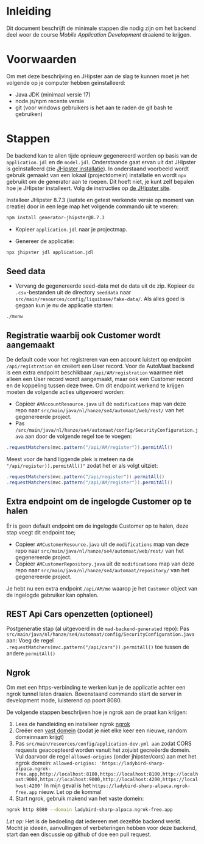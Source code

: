 # Inleiding

Dit document beschrijft de minimale stappen die nodig zijn om het backend deel woor de course *Mobile Application Development* draaiend te krijgen.

# Voorwaarden
Om met deze beschrijving en JHipster aan de slag te kunnen moet je het volgende op je computer hebben geïnstalleerd:

- Java JDK (minimaal versie 17)
- node.js/npm recente versie
- git (voor windows gebruikers is het aan te raden de git bash te gebruiken)

# Stappen

De backend kan te allen tijde opnieuw gegenereerd worden op basis van de `application.jdl` en de `model.jdl`. Onderstaande gaat ervan uit dat JHipster is geïnstalleerd (zie [JHipster installatie](https://www.jhipster.tech/installation/)). In onderstaand voorbeeld wordt gebruik gemaakt van een lokaal (projectdomein) installatie en wordt `npx` gebruikt om de generator aan te roepen. Dit hoeft niet, je kunt zelf bepalen hoe je JHipster installeert. Volg de instructies op [de JHipster site](https://www.jhipster.tech/installation/).

Installeer JHipster 8.7.3 (laatste en getest werkende versie op moment van creatie) door in een lege map het volgende commando uit te voeren:

```bash
npm install generator-jhipster@8.7.3
```

- Kopieer `application.jdl` naar je projectmap.

- Genereer de applicatie:

```bash
npx jhipster jdl application.jdl
```

## Seed data

- Vervang de gegenereerde seed-data met de data uit de zip. Kopieer de `.csv`-bestanden uit de directory `seeddata` naar `src/main/resources/config/liquibase/fake-data/`. Als alles goed is gegaan kun je nu de applicatie starten:

```
./mvnw
```

## Registratie waarbij ook Customer wordt aangemaakt
De default code voor het registreren van een account luistert op endpoint `/api/registration` en creëert een User record. Voor de AutoMaat backend is een extra endpoint beschikbaar `/api/AM/registration` waarmee niet alleen een User record wordt aangemaakt, maar ook een Customer record en de koppeling tussen deze twee. Om dit endpoint werkend te krijgen moeten de volgende acties uitgevoerd worden:
- Copieer `AMAccountResource.java` uit de `modifications` map van deze repo naar `src/main/java/nl/hanze/se4/automaat/web/rest/` van het gegenereerde project.
- Pas `/src/main/java/nl/hanze/se4/automaat/config/SecurityConfiguration.java` aan door de volgende regel toe te voegen:
```java
.requestMatchers(mvc.pattern("/api/AM/register")).permitAll()
```

Meest voor de hand liggende plek is meteen na de `"/api/register)).permitAll()"` zodat het er als volgt uitziet:
```java
.requestMatchers(mvc.pattern("/api/register")).permitAll()
.requestMatchers(mvc.pattern("/api/AM/register")).permitAll()
```

## Extra endpoint om de ingelogde Customer op te halen
Er is geen default endpoint om de ingelogde Customer op te halen, deze stap voegt dit endpoint toe;
- Copieer `AMCustomerResource.java` uit de `modifications` map van deze repo naar `src/main/java/nl/hanze/se4/automaat/web/rest/` van het gegenereerde project.
- Copieer `AMCustomerRepository.java` uit de `modifications` map van deze repo naar `src/main/java/nl/hanze/se4/automaat/repository/` van het gegenereerde project.

Je hebt nu een extra endpoint `/api/AM/me` waarop je het `Customer` object van de ingelogde gebruiker kan ophalen.

## REST Api Cars openzetten (optioneel)
Postgeneratie stap (al uitgevoerd in de `mad-backend-generated` repo):
Pas `src/main/java/nl/hanze/se4/automaat/config/SecurityConfiguration.java` aan: Voeg de regel `.requestMatchers(mvc.pattern("/api/cars")).permitAll()` toe tussen de andere `permitAll()`

## Ngrok
Om met een https-verbinding te werken kun je de applicatie achter een ngrok tunnel laten draaien. Bovenstaand commando start de server in development mode, luisterend op poort 8080.

De volgende stappen beschrijven hoe je ngrok aan de praat kan krijgen:
1. Lees de handleiding en installeer ngrok [ngrok](https://ngrok.com/docs/getting-started/)
2. Creëer een [vast domein](https://dashboard.ngrok.com/cloud-edge/domains) (zodat je niet elke keer een nieuwe, random domeinnaam krijgt)
3. Pas `src/main/resources/config/application-dev.yml aan` zodat CORS requests geaccepteerd worden vanuit het zojuist gecreëerde domein. Vul daarvoor de regel `allowed-origins` (onder jhipster/cors) aan met het ngrok domein: `allowed-origins: 'https://ladybird-sharp-alpaca.ngrok-free.app,http://localhost:8100,https://localhost:8100,http://localhost:9000,https://localhost:9000,http://localhost:4200,https://localhost:4200'` In mijn geval is het `https://ladybird-sharp-alpaca.ngrok-free.app` nieuw. Let op de komma!
4. Start ngrok, gebruik makend van het vaste domein:

```bash
ngrok http 8080 --domain ladybird-sharp-alpaca.ngrok-free.app
```

*Let op:* Het is de bedoeling dat iedereen met dezelfde backend werkt. Mocht je ideeën, aanvullingen of verbeteringen hebben voor deze backend, start dan een discussie op github of doe een pull request.
